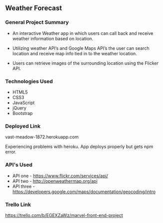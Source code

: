 ## Weather Forecast

### General Project Summary

* An interactive Weather app in which users can call back and receive weather information based on location.  

* Utilizing weather API’s and Google Maps API’s the user can search location and receive map info tied in to the weather location. 

* Users can retrieve images of the surrounding location using the Flicker API.   




### Technologies Used
* HTML5 
* CSS3 
* JavaScript 
* jQuery 
* Bootstrap 

### Deployed Link
vast-meadow-1872.herokuapp.com

Experiencing problems with heroku.  App deploys properly but gets npm error.

### API's Used
- API one - https://www.flickr.com/services/api/
- API two - http://openweathermap.org/api
- API three - https://developers.google.com/maps/documentation/geocoding/intro

### Trello Link
https://trello.com/b/EGEXZaWz/marvel-front-end-project
